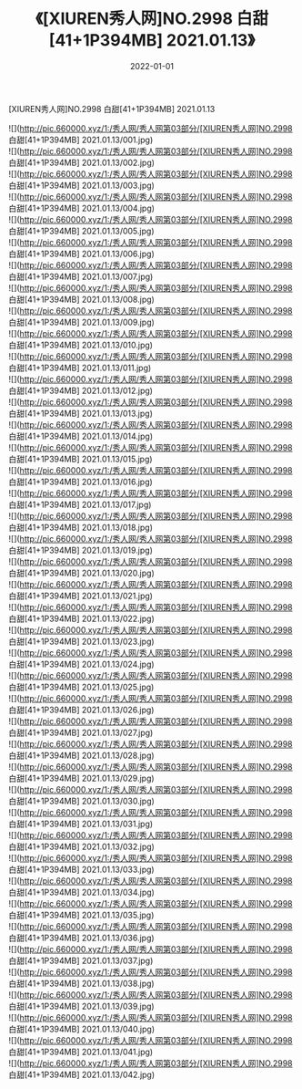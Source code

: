 ﻿---
layout: post
title:  《[XIUREN秀人网]NO.2998 白甜[41+1P394MB] 2021.01.13》
date:   2022-01-01
img: http://pic.660000.xyz/1:/秀人网/秀人网第03部分/[XIUREN秀人网]NO.2998 白甜[41+1P394MB] 2021.01.13/000.jpg
categories: [美女, 清纯, 唯美]
---

[XIUREN秀人网]NO.2998 白甜[41+1P394MB] 2021.01.13

 ![](http://pic.660000.xyz/1:/秀人网/秀人网第03部分/[XIUREN秀人网]NO.2998 白甜[41+1P394MB] 2021.01.13/001.jpg) <br>![](http://pic.660000.xyz/1:/秀人网/秀人网第03部分/[XIUREN秀人网]NO.2998 白甜[41+1P394MB] 2021.01.13/002.jpg) <br>![](http://pic.660000.xyz/1:/秀人网/秀人网第03部分/[XIUREN秀人网]NO.2998 白甜[41+1P394MB] 2021.01.13/003.jpg) <br>![](http://pic.660000.xyz/1:/秀人网/秀人网第03部分/[XIUREN秀人网]NO.2998 白甜[41+1P394MB] 2021.01.13/004.jpg) <br>![](http://pic.660000.xyz/1:/秀人网/秀人网第03部分/[XIUREN秀人网]NO.2998 白甜[41+1P394MB] 2021.01.13/005.jpg) <br>![](http://pic.660000.xyz/1:/秀人网/秀人网第03部分/[XIUREN秀人网]NO.2998 白甜[41+1P394MB] 2021.01.13/006.jpg) <br>![](http://pic.660000.xyz/1:/秀人网/秀人网第03部分/[XIUREN秀人网]NO.2998 白甜[41+1P394MB] 2021.01.13/007.jpg) <br>![](http://pic.660000.xyz/1:/秀人网/秀人网第03部分/[XIUREN秀人网]NO.2998 白甜[41+1P394MB] 2021.01.13/008.jpg) <br>![](http://pic.660000.xyz/1:/秀人网/秀人网第03部分/[XIUREN秀人网]NO.2998 白甜[41+1P394MB] 2021.01.13/009.jpg) <br>![](http://pic.660000.xyz/1:/秀人网/秀人网第03部分/[XIUREN秀人网]NO.2998 白甜[41+1P394MB] 2021.01.13/010.jpg) <br>![](http://pic.660000.xyz/1:/秀人网/秀人网第03部分/[XIUREN秀人网]NO.2998 白甜[41+1P394MB] 2021.01.13/011.jpg) <br>![](http://pic.660000.xyz/1:/秀人网/秀人网第03部分/[XIUREN秀人网]NO.2998 白甜[41+1P394MB] 2021.01.13/012.jpg) <br>![](http://pic.660000.xyz/1:/秀人网/秀人网第03部分/[XIUREN秀人网]NO.2998 白甜[41+1P394MB] 2021.01.13/013.jpg) <br>![](http://pic.660000.xyz/1:/秀人网/秀人网第03部分/[XIUREN秀人网]NO.2998 白甜[41+1P394MB] 2021.01.13/014.jpg) <br>![](http://pic.660000.xyz/1:/秀人网/秀人网第03部分/[XIUREN秀人网]NO.2998 白甜[41+1P394MB] 2021.01.13/015.jpg) <br>![](http://pic.660000.xyz/1:/秀人网/秀人网第03部分/[XIUREN秀人网]NO.2998 白甜[41+1P394MB] 2021.01.13/016.jpg) <br>![](http://pic.660000.xyz/1:/秀人网/秀人网第03部分/[XIUREN秀人网]NO.2998 白甜[41+1P394MB] 2021.01.13/017.jpg) <br>![](http://pic.660000.xyz/1:/秀人网/秀人网第03部分/[XIUREN秀人网]NO.2998 白甜[41+1P394MB] 2021.01.13/018.jpg) <br>![](http://pic.660000.xyz/1:/秀人网/秀人网第03部分/[XIUREN秀人网]NO.2998 白甜[41+1P394MB] 2021.01.13/019.jpg) <br>![](http://pic.660000.xyz/1:/秀人网/秀人网第03部分/[XIUREN秀人网]NO.2998 白甜[41+1P394MB] 2021.01.13/020.jpg) <br>![](http://pic.660000.xyz/1:/秀人网/秀人网第03部分/[XIUREN秀人网]NO.2998 白甜[41+1P394MB] 2021.01.13/021.jpg) <br>![](http://pic.660000.xyz/1:/秀人网/秀人网第03部分/[XIUREN秀人网]NO.2998 白甜[41+1P394MB] 2021.01.13/022.jpg) <br>![](http://pic.660000.xyz/1:/秀人网/秀人网第03部分/[XIUREN秀人网]NO.2998 白甜[41+1P394MB] 2021.01.13/023.jpg) <br>![](http://pic.660000.xyz/1:/秀人网/秀人网第03部分/[XIUREN秀人网]NO.2998 白甜[41+1P394MB] 2021.01.13/024.jpg) <br>![](http://pic.660000.xyz/1:/秀人网/秀人网第03部分/[XIUREN秀人网]NO.2998 白甜[41+1P394MB] 2021.01.13/025.jpg) <br>![](http://pic.660000.xyz/1:/秀人网/秀人网第03部分/[XIUREN秀人网]NO.2998 白甜[41+1P394MB] 2021.01.13/026.jpg) <br>![](http://pic.660000.xyz/1:/秀人网/秀人网第03部分/[XIUREN秀人网]NO.2998 白甜[41+1P394MB] 2021.01.13/027.jpg) <br>![](http://pic.660000.xyz/1:/秀人网/秀人网第03部分/[XIUREN秀人网]NO.2998 白甜[41+1P394MB] 2021.01.13/028.jpg) <br>![](http://pic.660000.xyz/1:/秀人网/秀人网第03部分/[XIUREN秀人网]NO.2998 白甜[41+1P394MB] 2021.01.13/029.jpg) <br>![](http://pic.660000.xyz/1:/秀人网/秀人网第03部分/[XIUREN秀人网]NO.2998 白甜[41+1P394MB] 2021.01.13/030.jpg) <br>![](http://pic.660000.xyz/1:/秀人网/秀人网第03部分/[XIUREN秀人网]NO.2998 白甜[41+1P394MB] 2021.01.13/031.jpg) <br>![](http://pic.660000.xyz/1:/秀人网/秀人网第03部分/[XIUREN秀人网]NO.2998 白甜[41+1P394MB] 2021.01.13/032.jpg) <br>![](http://pic.660000.xyz/1:/秀人网/秀人网第03部分/[XIUREN秀人网]NO.2998 白甜[41+1P394MB] 2021.01.13/033.jpg) <br>![](http://pic.660000.xyz/1:/秀人网/秀人网第03部分/[XIUREN秀人网]NO.2998 白甜[41+1P394MB] 2021.01.13/034.jpg) <br>![](http://pic.660000.xyz/1:/秀人网/秀人网第03部分/[XIUREN秀人网]NO.2998 白甜[41+1P394MB] 2021.01.13/035.jpg) <br>![](http://pic.660000.xyz/1:/秀人网/秀人网第03部分/[XIUREN秀人网]NO.2998 白甜[41+1P394MB] 2021.01.13/036.jpg) <br>![](http://pic.660000.xyz/1:/秀人网/秀人网第03部分/[XIUREN秀人网]NO.2998 白甜[41+1P394MB] 2021.01.13/037.jpg) <br>![](http://pic.660000.xyz/1:/秀人网/秀人网第03部分/[XIUREN秀人网]NO.2998 白甜[41+1P394MB] 2021.01.13/038.jpg) <br>![](http://pic.660000.xyz/1:/秀人网/秀人网第03部分/[XIUREN秀人网]NO.2998 白甜[41+1P394MB] 2021.01.13/039.jpg) <br>![](http://pic.660000.xyz/1:/秀人网/秀人网第03部分/[XIUREN秀人网]NO.2998 白甜[41+1P394MB] 2021.01.13/040.jpg) <br>![](http://pic.660000.xyz/1:/秀人网/秀人网第03部分/[XIUREN秀人网]NO.2998 白甜[41+1P394MB] 2021.01.13/041.jpg) <br>![](http://pic.660000.xyz/1:/秀人网/秀人网第03部分/[XIUREN秀人网]NO.2998 白甜[41+1P394MB] 2021.01.13/042.jpg) <br>